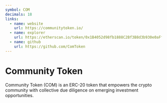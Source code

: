```yaml
---
symbol: COM
decimals: 18
links:
  - name: website
    url: https://communitytoken.io/
  - name: explorer
    url: https://etherscan.io/token/0x1B4052d98fb1888C2Bf3B8d3b930e0aFf8A910dF
  - name: github
    url: https://github.com/ComToken
---
```


# Community Token

Community Token (COM) is an ERC-20 token that empowers the crypto community with collective due diligence on emerging investment opportunities.
